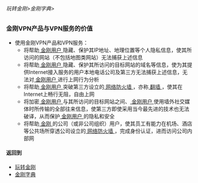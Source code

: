 ###### 玩转金刚>金刚字典>

### 金刚VPN产品与VPN服务的价值

- 使用金刚VPN产品和VPN服务：
  - 将帮助[ 金刚用户 ](https://github.com/a2zitpro/web/blob/master/LadderFree/kkDictionary/KKUser.md)隐藏、保护其IP地址、地理位置等个人隐私信息，使其所访问的网站（不包括地图类网站）无法捕获上述信息
  - 将帮助[ 金刚用户 ](https://github.com/a2zitpro/web/blob/master/LadderFree/kkDictionary/KKUser.md)隐藏、保护其所访问的目标网站的域名等信息，使为其提供Internet接入服务的用户本地电话公司及第三方无法捕获上述信息，无法对[ 金刚用户 ](https://github.com/a2zitpro/web/blob/master/LadderFree/kkDictionary/KKUser.md)进行上网行为分析
  - 将帮助[ 金刚用户 ](https://github.com/a2zitpro/web/blob/master/LadderFree/kkDictionary/KKUser.md)突破第三方设立的[ 网络防火墙 ](https://github.com/a2zitpro/web/blob/master/LadderFree/kkDictionary/FireWall.md)，亦称[ 翻墙 ](https://github.com/a2zitpro/web/blob/master/LadderFree/kkDictionary/OverTheWall.md)，使其在Internet上畅行无阻，自由上网
  - 将加密[ 金刚用户 ](https://github.com/a2zitpro/web/blob/master/LadderFree/kkDictionary/KKUser.md)与其所访问的目标网站之间、[ 金刚用户 ](https://github.com/a2zitpro/web/blob/master/LadderFree/kkDictionary/KKUser.md)使用墙外社交媒体时所传输的全部往来信息，使第三方即使采用当今最先进的技术也无法破译，从而保护[ 金刚用户 ](https://github.com/a2zitpro/web/blob/master/LadderFree/kkDictionary/KKUser.md)的隐私和安全
  - 将帮助[ 金刚    ](https://github.com/a2zitpro/web/blob/master/LadderFree/kkDictionary/Atozitpro.md)
的公司（或非公司组织）用户，使其员工有能力在机场、酒店等公共场所穿透公司设立的[ 网络防火墙 ](https://github.com/a2zitpro/web/blob/master/LadderFree/kkDictionary/FireWall.md)，完成身份认证，进而访问公司内部网

#### 返回到
- [玩转金刚](https://github.com/a2zitpro/web/blob/master/LadderFree/A.md)
- [金刚字典](https://github.com/a2zitpro/web/blob/master/LadderFree/kkDictionary/KKDictionary.md)

